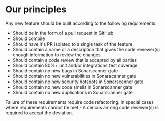 # Our principles

Any new feature should be built according to the following requirements.

- Should be in the form of a pull request in GitHub
- Should compile
- Should have it's PR isolated to a single task of the feature
- Should contain a name or a description that gives the code reviewer(s) enough information to review the changes
- Should contain a code review that is accepted by all parties
- Should contain 80%+ unit and/or integrations test coverage
- Should contain no new bugs in Sonarscanner gate
- Should contain no new vulnerabilities in Sonarscanner gate
- Should contain no new security hotspots in Sonarscanner gate
- Should contain no new code smells in Sonarscanner gate
- Should contain no new duplications in Sonarscanner gate

Failure of these requirements require code refactoring.
In special cases where requirements cannot be met - A cencus among code reviewer(s) is required to accept the deviation.